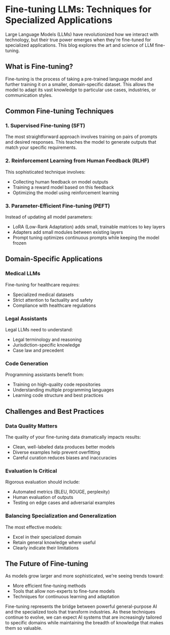 
# Fine-tuning LLMs: Techniques for Specialized Applications

Large Language Models (LLMs) have revolutionized how we interact with technology, but their true power emerges when they're fine-tuned for specialized applications. This blog explores the art and science of LLM fine-tuning.

## What is Fine-tuning?

Fine-tuning is the process of taking a pre-trained language model and further training it on a smaller, domain-specific dataset. This allows the model to adapt its vast knowledge to particular use cases, industries, or communication styles.

## Common Fine-tuning Techniques

### 1. Supervised Fine-tuning (SFT)

The most straightforward approach involves training on pairs of prompts and desired responses. This teaches the model to generate outputs that match your specific requirements.

### 2. Reinforcement Learning from Human Feedback (RLHF)

This sophisticated technique involves:
- Collecting human feedback on model outputs
- Training a reward model based on this feedback
- Optimizing the model using reinforcement learning

### 3. Parameter-Efficient Fine-tuning (PEFT)

Instead of updating all model parameters:
- LoRA (Low-Rank Adaptation) adds small, trainable matrices to key layers
- Adapters add small modules between existing layers
- Prompt tuning optimizes continuous prompts while keeping the model frozen

## Domain-Specific Applications

### Medical LLMs

Fine-tuning for healthcare requires:
- Specialized medical datasets
- Strict attention to factuality and safety
- Compliance with healthcare regulations

### Legal Assistants

Legal LLMs need to understand:
- Legal terminology and reasoning
- Jurisdiction-specific knowledge
- Case law and precedent

### Code Generation

Programming assistants benefit from:
- Training on high-quality code repositories
- Understanding multiple programming languages
- Learning code structure and best practices

## Challenges and Best Practices

### Data Quality Matters

The quality of your fine-tuning data dramatically impacts results:
- Clean, well-labeled data produces better models
- Diverse examples help prevent overfitting
- Careful curation reduces biases and inaccuracies

### Evaluation Is Critical

Rigorous evaluation should include:
- Automated metrics (BLEU, ROUGE, perplexity)
- Human evaluation of outputs
- Testing on edge cases and adversarial examples

### Balancing Specialization and Generalization

The most effective models:
- Excel in their specialized domain
- Retain general knowledge where useful
- Clearly indicate their limitations

## The Future of Fine-tuning

As models grow larger and more sophisticated, we're seeing trends toward:
- More efficient fine-tuning methods
- Tools that allow non-experts to fine-tune models
- Techniques for continuous learning and adaptation

Fine-tuning represents the bridge between powerful general-purpose AI and the specialized tools that transform industries. As these techniques continue to evolve, we can expect AI systems that are increasingly tailored to specific domains while maintaining the breadth of knowledge that makes them so valuable.
